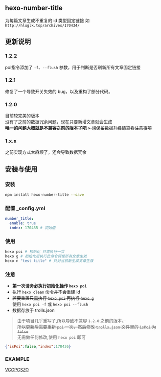 ## hexo-number-title
为每篇文章生成不重复的 id 类型固定链接 如 `http://hluglk.top/archives/170434/`

## 更新说明
### 1.2.2
poi指令添加了 `-f`、`--flush` 参数，用于判断是否刷新所有文章固定链接

### 1.2.1
修复了一个导致开关失效的 bug，以及重构了部分代码。

### 1.2.0
目前较完美的版本  
没有了之前的数据冗余问题，现在只要新增文章就会生成  
~~**唯一的问题大概就是不兼容之前的版本了吧**~~
~~> 想保留数据升级请查看注意事项~~

### 1.x.x
之前实现方式太麻烦了，还会导致数据冗余

## 安装与使用

### 安装
```bash
npm install hexo-number-title --save
```

### 配置 _config.yml
``` yml
number_title:
  enable: true
  index: 170435 # 初始值
```

### 使用
```bash
hexo poi # 初始化 只需执行一次
hexo g # 初始化后执行此命令将使所有文章生效
hexo n "test title" # 只对当前新生成文章生效
```

### 注意
- **第一次请务必执行初始化操作 `hexo poi`**
- 执行 `hexo clean` 命令并不会重建 id
- ~~若要重置只需执行 `hexo poi` 再执行 `hexo g`~~  
使用 `hexo poi -f` 或 `hexo poi --flush`
- 数据存放于 trolls.json

> ~~由于项目几乎重写了,所以导致不兼容 `1.2.0` 之前的版本。  
所以更新后需要重新 `poi` 一次，然后修改 `trolls.json` 文件里的 `isPoi` 为 `false`~~  
无需做任何修改,使用 `hexo poi` 即可
```json
{"isPoi":false,"index":170436} 
```

### EXAMPLE
[VCGPGSZO](http://hluglk.top)
